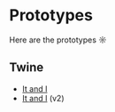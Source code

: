 # Prototypes
Here are the prototypes ☼

## Twine

- [It and I](./twine/It_and_I.html)
- [It and I](./twine/It_and_I-v2.html) (v2)